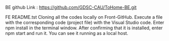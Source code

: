 BE github Link : https://github.com/GDSC-CAU/ToHome-BE.git

FE README.tst
Cloning all the codes locally on Front-GitHub.
Execute a file with the corresponding code (project file) with the Visual Studio code.
Enter npm install in the terminal window.
After confirming that it is installed, enter npm start and run it.
You can see it running as a local host.
